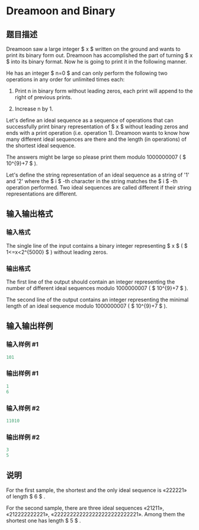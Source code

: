 # Dreamoon and Binary

## 题目描述

Dreamoon saw a large integer $ x $ written on the ground and wants to print its binary form out. Dreamoon has accomplished the part of turning $ x $ into its binary format. Now he is going to print it in the following manner.

He has an integer $ n=0 $ and can only perform the following two operations in any order for unlimited times each:

1. Print n in binary form without leading zeros, each print will append to the right of previous prints.

2. Increase n by 1.

Let's define an ideal sequence as a sequence of operations that can successfully print binary representation of $ x $ without leading zeros and ends with a print operation (i.e. operation 1). Dreamoon wants to know how many different ideal sequences are there and the length (in operations) of the shortest ideal sequence.

The answers might be large so please print them modulo 1000000007 ( $ 10^{9}+7 $ ).

Let's define the string representation of an ideal sequence as a string of '1' and '2' where the $ i $ -th character in the string matches the $ i $ -th operation performed. Two ideal sequences are called different if their string representations are different.

## 输入输出格式

### 输入格式

The single line of the input contains a binary integer representing $ x $ ( $ 1<=x<2^{5000} $ ) without leading zeros.

### 输出格式

The first line of the output should contain an integer representing the number of different ideal sequences modulo 1000000007 ( $ 10^{9}+7 $ ).

The second line of the output contains an integer representing the minimal length of an ideal sequence modulo 1000000007 ( $ 10^{9}+7 $ ).

## 输入输出样例

### 输入样例 #1

```cpp
101

```
### 输出样例 #1

```cpp
1
6

```
### 输入样例 #2

```cpp
11010

```
### 输出样例 #2

```cpp
3
5

```
## 说明

For the first sample, the shortest and the only ideal sequence is «222221» of length $ 6 $ .

For the second sample, there are three ideal sequences «21211», «212222222221», «222222222222222222222222221». Among them the shortest one has length $ 5 $ .

